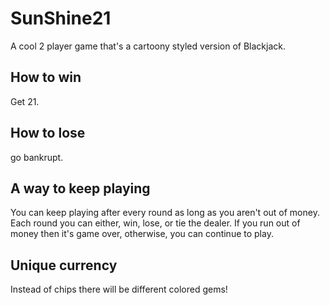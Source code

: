 # SunShine21
A cool 2 player game that's a cartoony styled version of Blackjack.

## How to win
Get 21.

## How to lose
go bankrupt.

## A way to keep playing
You can keep playing after every round as long as you aren't out of money.
Each round you can either, win, lose, or tie the dealer.
If you run out of money then it's game over, otherwise, you can continue to play.

## Unique currency
Instead of chips there will be different colored gems!

